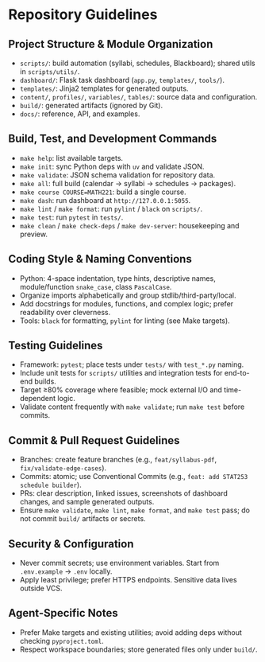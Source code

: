 # Repository Guidelines

## Project Structure & Module Organization

- `scripts/`: build automation (syllabi, schedules, Blackboard); shared utils in `scripts/utils/`.
- `dashboard/`: Flask task dashboard (`app.py`, `templates/`, `tools/`).
- `templates/`: Jinja2 templates for generated outputs.
- `content/`, `profiles/`, `variables/`, `tables/`: source data and configuration.
- `build/`: generated artifacts (ignored by Git).
- `docs/`: reference, API, and examples.

## Build, Test, and Development Commands

- `make help`: list available targets.
- `make init`: sync Python deps with `uv` and validate JSON.
- `make validate`: JSON schema validation for repository data.
- `make all`: full build (calendar → syllabi → schedules → packages).
- `make course COURSE=MATH221`: build a single course.
- `make dash`: run dashboard at `http://127.0.0.1:5055`.
- `make lint` / `make format`: run `pylint` / `black` on `scripts/`.
- `make test`: run `pytest` in `tests/`.
- `make clean` / `make check-deps` / `make dev-server`: housekeeping and preview.

## Coding Style & Naming Conventions

- Python: 4-space indentation, type hints, descriptive names, module/function `snake_case`, class `PascalCase`.
- Organize imports alphabetically and group stdlib/third-party/local.
- Add docstrings for modules, functions, and complex logic; prefer readability over cleverness.
- Tools: `black` for formatting, `pylint` for linting (see Make targets).

## Testing Guidelines

- Framework: `pytest`; place tests under `tests/` with `test_*.py` naming.
- Include unit tests for `scripts/` utilities and integration tests for end-to-end builds.
- Target ≥80% coverage where feasible; mock external I/O and time-dependent logic.
- Validate content frequently with `make validate`; run `make test` before commits.

## Commit & Pull Request Guidelines

- Branches: create feature branches (e.g., `feat/syllabus-pdf`, `fix/validate-edge-cases`).
- Commits: atomic; use Conventional Commits (e.g., `feat: add STAT253 schedule builder`).
- PRs: clear description, linked issues, screenshots of dashboard changes, and sample generated outputs.
- Ensure `make validate`, `make lint`, `make format`, and `make test` pass; do not commit `build/` artifacts or secrets.

## Security & Configuration

- Never commit secrets; use environment variables. Start from `.env.example` → `.env` locally.
- Apply least privilege; prefer HTTPS endpoints. Sensitive data lives outside VCS.

## Agent-Specific Notes

- Prefer Make targets and existing utilities; avoid adding deps without checking `pyproject.toml`.
- Respect workspace boundaries; store generated files only under `build/`.
